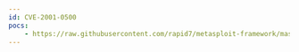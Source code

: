```yaml
---
id: CVE-2001-0500
pocs:
    - https://raw.githubusercontent.com/rapid7/metasploit-framework/master/modules/exploits/windows/iis/ms01_033_idq.rb
---
```

